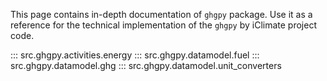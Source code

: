 This page contains in-depth documentation of `ghgpy` package.  Use it as a
reference for the technical implementation of the
`ghgpy` by iClimate project code.

::: src.ghgpy.activities.energy
::: src.ghgpy.datamodel.fuel
::: src.ghgpy.datamodel.ghg
::: src.ghgpy.datamodel.unit_converters